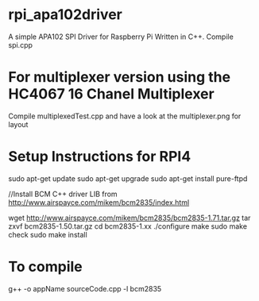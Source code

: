 # rpi_apa102driver
A simple APA102 SPI Driver for Raspberry Pi Written in C++. Compile spi.cpp
# For multiplexer version using the HC4067 16 Chanel Multiplexer
Compile multiplexedTest.cpp and have a look at the multiplexer.png for layout


# Setup Instructions for RPI4

sudo apt-get update
sudo apt-get upgrade
sudo apt-get install pure-ftpd

//Install BCM C++ driver LIB from http://www.airspayce.com/mikem/bcm2835/index.html

wget http://www.airspayce.com/mikem/bcm2835/bcm2835-1.71.tar.gz
tar zxvf bcm2835-1.50.tar.gz
cd bcm2835-1.xx
./configure
make
sudo make check
sudo make install

# To compile
g++ -o appName sourceCode.cpp -l bcm2835
